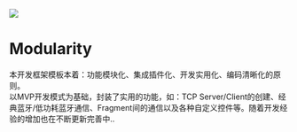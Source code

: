 ![](https://shitu-query-bj.bj.bcebos.com/2020-09-03/10/729487fce79fb1c3?authorization=bce-auth-v1%2F7e22d8caf5af46cc9310f1e3021709f3%2F2020-09-03T10%3A34%3A08Z%2F300%2Fhost%2F4665c75336899adc01bb9e7b07f7cf57e4314d447372407d58faea3d92b7f1ec)
# **Modularity**
本开发框架模板本着：功能模块化、集成插件化、开发实用化、编码清晰化的原则。  
以MVP开发模式为基础，封装了实用的功能，如：TCP Server/Client的创建、经典蓝牙/低功耗蓝牙通信、Fragment间的通信以及各种自定义控件等。随着开发经验的增加也在不断更新完善中..
